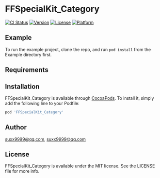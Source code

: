 # FFSpecialKit_Category

[![CI Status](https://img.shields.io/travis/suxx9999@qq.com/FFSpecialKit_Category.svg?style=flat)](https://travis-ci.org/suxx9999@qq.com/FFSpecialKit_Category)
[![Version](https://img.shields.io/cocoapods/v/FFSpecialKit_Category.svg?style=flat)](https://cocoapods.org/pods/FFSpecialKit_Category)
[![License](https://img.shields.io/cocoapods/l/FFSpecialKit_Category.svg?style=flat)](https://cocoapods.org/pods/FFSpecialKit_Category)
[![Platform](https://img.shields.io/cocoapods/p/FFSpecialKit_Category.svg?style=flat)](https://cocoapods.org/pods/FFSpecialKit_Category)

## Example

To run the example project, clone the repo, and run `pod install` from the Example directory first.

## Requirements

## Installation

FFSpecialKit_Category is available through [CocoaPods](https://cocoapods.org). To install
it, simply add the following line to your Podfile:

```ruby
pod 'FFSpecialKit_Category'
```

## Author

suxx9999@qq.com, suxx9999@qq.com

## License

FFSpecialKit_Category is available under the MIT license. See the LICENSE file for more info.
